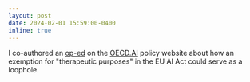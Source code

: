```yaml
---
layout: post
date: 2024-02-01 15:59:00-0400
inline: true
---
```

I co-authored an [op-ed](https://oecd.ai/en/wonk/prohibitions-on-manipulation-and-persuasion-eu-ai-act) on the [OECD.AI](http://oecd.ai/) policy website about how an exemption for "therapeutic purposes" in the EU AI Act could serve as a loophole.
